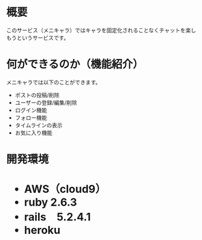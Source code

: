 <h1>概要</h1>

このサービス（メニキャラ）ではキャラを固定化されることなくチャットを楽しもうというサービスです。

<h1>何ができるのか（機能紹介）</h1>

メニキャラでは以下のことができます。

<ul>
  <li>ポストの投稿/削除</li>
  <li>ユーザーの登録/編集/削除</li>
  <li>ログイン機能</li>
  <li>フォロー機能</li>
  <li>タイムラインの表示</li>
  <li>お気に入り機能</li>
</ul>


<h1>開発環境<h1>

<ul>
  <li>AWS（cloud9）</li>
  <li>ruby 2.6.3</li>
  <li>rails　5.2.4.1</li>
  <li>heroku</li>
</ul>





